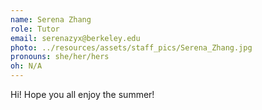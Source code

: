 ```yaml
---
name: Serena Zhang
role: Tutor
email: serenazyx@berkeley.edu
photo: ../resources/assets/staff_pics/Serena_Zhang.jpg
pronouns: she/her/hers
oh: N/A
---
```


Hi! Hope you all enjoy the summer!
